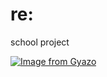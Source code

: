 # re:
school project

[![Image from Gyazo](https://i.gyazo.com/98561051e5d00ceee8e23e3281ccc9b0.png)](https://gyazo.com/98561051e5d00ceee8e23e3281ccc9b0)
